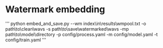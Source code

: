 # Watermark embedding

'''
python embed_and_save.py --wm index\in\results\wmpool.txt -o path\to\clean\wavs -s path\to\save\watermarked\wavs -mp path\to\model\directory -p config/process.yaml -m config/model.yaml -t config/train.yaml
'''
